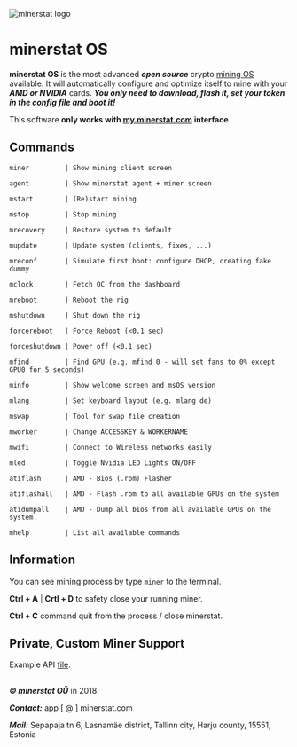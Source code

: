 ![minerstat logo](https://cdn.rawgit.com/minerstat/minerstat-asic/master/docs/logo_full.svg)

# minerstat OS

**minerstat OS** is the most advanced ***open source*** crypto [mining OS](https://minerstat.com/software/mining-os) available. It will automatically configure and optimize itself to mine with your ***AMD or NVIDIA*** cards. ***You only need to download, flash it, set your token in the config file and boot it!***

This software **only works with [my.minerstat.com](https://my.minerstat.com) interface**

## Commands

```
miner         | Show mining client screen

agent         | Show minerstat agent + miner screen

mstart        | (Re)start mining

mstop         | Stop mining

mrecovery     | Restore system to default

mupdate       | Update system (clients, fixes, ...)

mreconf       | Simulate first boot: configure DHCP, creating fake dummy

mclock        | Fetch OC from the dashboard

mreboot       | Reboot the rig

mshutdown     | Shut down the rig

forcereboot   | Force Reboot (<0.1 sec)

forceshutdown | Power off (<0.1 sec)

mfind         | Find GPU (e.g. mfind 0 - will set fans to 0% except GPU0 for 5 seconds)

minfo         | Show welcome screen and msOS version

mlang         | Set keyboard layout (e.g. mlang de)

mswap         | Tool for swap file creation

mworker       | Change ACCESSKEY & WORKERNAME

mwifi         | Connect to Wireless networks easily

mled          | Toggle Nvidia LED Lights ON/OFF

atiflash      | AMD - Bios (.rom) Flasher

atiflashall   | AMD - Flash .rom to all available GPUs on the system

atidumpall    | AMD - Dump all bios from all available GPUs on the system.

mhelp         | List all available commands

```

## Information

You can see mining process by type `miner` to the terminal.

**Ctrl + A** | **Crtl + D** to safety close your running miner.

**Ctrl + C** command quit from the process / close minerstat.

## Private, Custom Miner Support

Example API [file](https://github.com/minerstat/minerstat-os/blob/master/api).

##

***© minerstat OÜ*** in 2018


***Contact:*** app [ @ ] minerstat.com


***Mail:*** Sepapaja tn 6, Lasnamäe district, Tallinn city, Harju county, 15551, Estonia

##

